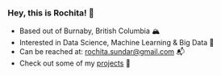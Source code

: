### Hey, this is Rochita! 👋

- Based out of Burnaby, British Columbia 🏔️
- Interested in Data Science, Machine Learning & Big Data 🌱
- Can be reached at: rochita.sundar@gmail.com 📬
- Check out some of my [projects](https://github.com/rochitasundar?tab=repositories) 🔭 
